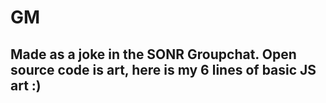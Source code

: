 # GM

## Made as a joke in the SONR Groupchat. Open source code is art, here is my 6 lines of basic JS art :) 
